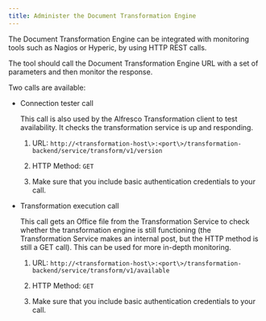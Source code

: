 ```yaml
---
title: Administer the Document Transformation Engine
---
```


The Document Transformation Engine can be integrated with monitoring tools such as Nagios or Hyperic, by using HTTP REST calls.

The tool should call the Document Transformation Engine URL with a set of parameters and then monitor the response.

Two calls are available:

* Connection tester call

    This call is also used by the Alfresco Transformation client to test availability. It checks the transformation service is up and responding.

    1. URL: `http://<transformation-host\>:<port\>/transformation-backend/service/transform/v1/version`

    2. HTTP Method: `GET`

    3. Make sure that you include basic authentication credentials to your call.

* Transformation execution call

    This call gets an Office file from the Transformation Service to check whether the transformation engine is still functioning (the Transformation Service makes an internal post, but the HTTP method is still a GET call). This can be used for more in-depth monitoring.

    1. URL: `http://<transformation-host\>:<port\>/transformation-backend/service/transform/v1/available`

    2. HTTP Method: `GET`

    3. Make sure that you include basic authentication credentials to your call.
